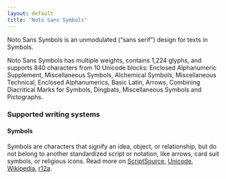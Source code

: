 ```yaml
---
layout: default
title: "Noto Sans Symbols"
---
```

Noto Sans Symbols is an unmodulated (“sans serif”) design for texts in Symbols. 

Noto Sans Symbols has multiple weights, contains 1,224 glyphs, and supports 840 characters from 10 Unicode blocks: Enclosed Alphanumeric Supplement, Miscellaneous Symbols, Alchemical Symbols, Miscellaneous Technical, Enclosed Alphanumerics, Basic Latin, Arrows, Combining Diacritical Marks for Symbols, Dingbats, Miscellaneous Symbols and Pictographs.


### Supported writing systems


#### Symbols

Symbols are characters that signify an idea, object, or relationship, but do not belong to another standardized script or notation, like arrows, card suit symbols, or religious icons. Read more on [ScriptSource](https://scriptsource.org/scr/Zsym), [Unicode](https://www.unicode.org/versions/Unicode13.0.0/ch22.pdf#G14025), [Wikipedia](https://en.wikipedia.org/wiki/ISO_15924:Zsym), [r12a](https://r12a.github.io/scripts/links?iso=Zsym).

